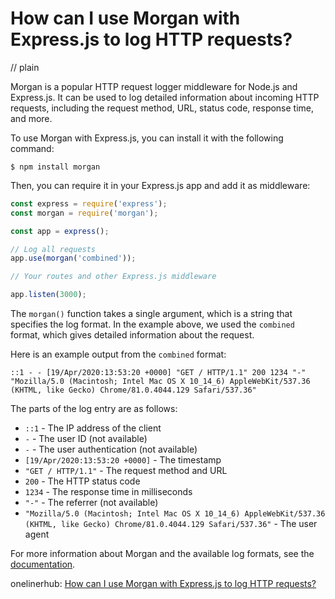 # How can I use Morgan with Express.js to log HTTP requests?
// plain

Morgan is a popular HTTP request logger middleware for Node.js and Express.js. It can be used to log detailed information about incoming HTTP requests, including the request method, URL, status code, response time, and more.

To use Morgan with Express.js, you can install it with the following command:

```
$ npm install morgan
```

Then, you can require it in your Express.js app and add it as middleware:

```javascript
const express = require('express');
const morgan = require('morgan');

const app = express();

// Log all requests
app.use(morgan('combined'));

// Your routes and other Express.js middleware

app.listen(3000);
```

The `morgan()` function takes a single argument, which is a string that specifies the log format. In the example above, we used the `combined` format, which gives detailed information about the request.

Here is an example output from the `combined` format:

```
::1 - - [19/Apr/2020:13:53:20 +0000] "GET / HTTP/1.1" 200 1234 "-" "Mozilla/5.0 (Macintosh; Intel Mac OS X 10_14_6) AppleWebKit/537.36 (KHTML, like Gecko) Chrome/81.0.4044.129 Safari/537.36"
```

The parts of the log entry are as follows:

- `::1` - The IP address of the client
- `-` - The user ID (not available)
- `-` - The user authentication (not available)
- `[19/Apr/2020:13:53:20 +0000]` - The timestamp
- `"GET / HTTP/1.1"` - The request method and URL
- `200` - The HTTP status code
- `1234` - The response time in milliseconds
- `"-"` - The referrer (not available)
- `"Mozilla/5.0 (Macintosh; Intel Mac OS X 10_14_6) AppleWebKit/537.36 (KHTML, like Gecko) Chrome/81.0.4044.129 Safari/537.36"` - The user agent

For more information about Morgan and the available log formats, see the [documentation](https://github.com/expressjs/morgan).

onelinerhub: [How can I use Morgan with Express.js to log HTTP requests?](https://onelinerhub.com/expressjs/how-can-i-use-morgan-with-express-js-to-log-http-requests)